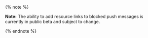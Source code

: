 {% note %}

**Note:** The ability to add resource links to blocked push messages is currently in public beta and subject to change.

{% endnote %}
